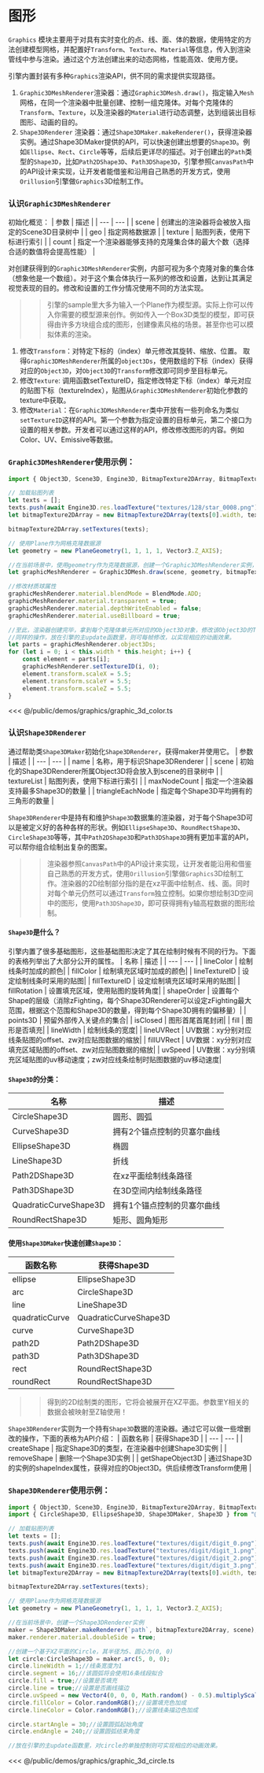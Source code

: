 # 图形
`Graphics` 模块主要用于对具有实时变化的点、线、面、体的数据，使用特定的方法创建模型网格，并配置好`Transform`、`Texture`、`Material`等信息，传入到渲染管线中参与渲染。通过这个方法创建出来的动态网格，性能高效、使用方便。

引擎内置封装有多种`Graphics`渲染API，供不同的需求提供实现路径。
1. `Graphic3DMeshRenderer`渲染器：通过`Graphic3DMesh.draw()`，指定输入`Mesh`网格，在同一个渲染器中批量创建、控制一组克隆体。对每个克隆体的`Transform`、`Texture`，以及渲染器的`Material`进行动态调整，达到组装出目标图形、动画的目的。
2. `Shape3DRenderer` 渲染器：通过`Shape3DMaker.makeRenderer()`，获得渲染器实例。通过Shape3DMaker提供的API，可以快速创建出想要的`Shape3D`。例如`Ellipse`、`Rect`、`Circle`等等，后续后更详尽的描述。对于创建出的`Path`类型的`Shape3D`，比如`Path2DShape3D`、`Path3DShape3D`，引擎参照`CanvasPath`中的API设计来实现，让开发者能借鉴和沿用自己熟悉的开发方式，使用`Orillusion`引擎做`Graphics`3D绘制工作。

### 认识`Graphic3DMeshRenderer`

初始化概览：
| 参数 | 描述 |
| --- | --- |
| scene | 创建出的渲染器将会被放入指定的Scene3D目录树中 |
| geo | 指定网格数据源 |
| texture | 贴图列表，使用下标进行索引 |
| count | 指定一个渲染器能够支持的克隆集合体的最大个数（选择合适的数值将会提高性能） |

对创建获得到的`Graphic3DMeshRenderer`实例，内部可视为多个克隆对象的集合体（想象他是一个数组）。对于这个集合体执行一系列的修改和设置，达到让其满足视觉表现的目的。修改和设置的工作分情况使用不同的方法实现。

>> 引擎的sample里大多为输入一个Plane作为模型源。实际上你可以传入你需要的模型源来创作。例如传入一个Box3D类型的模型，即可获得由许多方块组合成的图形，创建像素风格的场景。甚至你也可以模拟体素的渲染。

1. 修改`Transform`：对特定下标的（index）单元修改其旋转、缩放、位置。
    取得`Graphic3DMeshRenderer`所属的`object3Ds`，使用数组的下标（index）获得对应的`Object3D`，对`Object3D`的`Transform`修改即可同步至目标单元。
2. 修改`Texture`: 调用函数setTextureID，指定修改特定下标（index）单元对应的贴图下标（textureIndex），贴图从`Graphic3DMeshRenderer`初始化参数的texture中获取。
3. 修改`Material`：在`Graphic3DMeshRenderer`类中开放有一些列命名为类似`setTextureID`这样的API。第一个参数为指定设置的目标单元，第二个接口为设置的相关参数。开发者可以通过这样的API，修改修改图形的内容。例如Color、UV、Emissive等数据。

### `Graphic3DMeshRenderer`使用示例：
```ts
import { Object3D, Scene3D, Engine3D, BitmapTexture2DArray, BitmapTexture2D, PlaneGeometry, Vector3, Graphic3DMesh, Matrix4, Time, BlendMode, Color, ColorUtil, Graphic3DMeshRenderer } from "@orillusion/core";

// 加载贴图列表
let texts = [];
texts.push(await Engine3D.res.loadTexture("textures/128/star_0008.png") as BitmapTexture2D);
let bitmapTexture2DArray = new BitmapTexture2DArray(texts[0].width, texts[0].height, texts.length);

bitmapTexture2DArray.setTextures(texts);

// 使用Plane作为网格克隆数据源
let geometry = new PlaneGeometry(1, 1, 1, 1, Vector3.Z_AXIS);

//在当前场景中，使用geometry作为克隆数据源，创建一个Graphic3DMeshRenderer实例，该实例支持最多100个克隆对象。
let graphicMeshRenderer = Graphic3DMesh.draw(scene, geometry, bitmapTexture2DArray, 10, 10);

//修改材质球属性
graphicMeshRenderer.material.blendMode = BlendMode.ADD;
graphicMeshRenderer.material.transparent = true;
graphicMeshRenderer.material.depthWriteEnabled = false;
graphicMeshRenderer.material.useBillboard = true;

//至此，渲染器创建完毕，拿到每个克隆体单元所对应的Object3D对象，修改该Object3D的Transform属性，即可同步修改目标克隆体Transform。
//同样的操作，放在引擎的主update函数里，则可每帧修改，以实现相应的动画效果。
let parts = graphicMeshRenderer.object3Ds;
for (let i = 0; i < this.width * this.height; i++) {
    const element = parts[i];
    graphicMeshRenderer.setTextureID(i, 0);
    element.transform.scaleX = 5.5;
    element.transform.scaleY = 5.5;
    element.transform.scaleZ = 5.5;
}

```

<Demo src="/demos/graphics/graphic_3d_color.ts"></Demo>

<<< @/public/demos/graphics/graphic_3d_color.ts


### 认识`Shape3DRenderer`

通过帮助类`Shape3DMaker`初始化`Shape3DRenderer`，获得maker并使用它。
| 参数 | 描述 |
| --- | --- |
| name | 名称，用于标识Shape3DRenderer |
| scene | 初始化的Shape3DRenderer所属Object3D将会放入到scene的目录树中 |
| textureList | 贴图列表，使用下标进行索引 |
| maxNodeCount | 指定一个渲染器支持最多Shape3D的数量 |
| triangleEachNode | 指定每个Shape3D平均拥有的三角形的数量 |

`Shape3DRenderer`中是持有和维护`Shape3D`数据集的渲染器，对于每个Shape3D可以是被定义好的各种各样的形状。例如`EllipseShape3D`、`RoundRectShape3D`、`CircleShape3D`等等，其中`Path2DShape3D`和`Path3DShape3D`拥有更加丰富的API，可以帮你组合绘制出复杂的图案。

 >>渲染器参照`CanvasPath`中的API设计来实现，让开发者能沿用和借鉴自己熟悉的开发方式，使用`Orillusion`引擎做`Graphics`3D绘制工作。渲染器的2D绘制部分指的是在xz平面中绘制点、线、面。同时对每个单元仍然可以通过`Transform`独立控制。如果你想绘制3D空间中的图形，使用`Path3DShape3D`，即可获得拥有y轴高程数据的图形绘制。

#### `Shape3D`是什么？
引擎内置了很多基础图形，这些基础图形决定了其在绘制时候有不同的行为。下面的表格列举出了大部分公开的属性。
| 名称 | 描述 |
| --- | --- |
| lineColor | 绘制线条时加成的颜色|
| fillColor | 绘制填充区域时加成的颜色|
| lineTextureID | 设定绘制线条时采用的贴图|
| fillTextureID | 设定绘制填充区域时采用的贴图|
| fillRotation | 设置填充区域，使用贴图的旋转角度|
| shapeOrder | 设置每个Shape的层级（消除zFighting，每个Shape3DRenderer可以设定zFighting最大范围，根据这个范围和Shape3D的数量，得到每个Shape3D拥有的偏移量）|
| points3D | 预留外部传入关键点的集合|
| isClosed | 图形首尾首尾封闭|
| fill | 图形是否填充|
| lineWidth | 绘制线条的宽度|
| lineUVRect | UV数据：xy分别对应线条贴图的offset、zw对应贴图数据的缩放|
| fillUVRect | UV数据：xy分别对应填充区域贴图的offset、zw对应贴图数据的缩放|
| uvSpeed | UV数据：xy分别填充区域贴图的uv移动速度；zw对应线条绘制时贴图数据的uv移动速度|

#### `Shape3D`的分类： 

| 名称 | 描述 |
| --- | --- |
| CircleShape3D | 圆形、圆弧 |
| CurveShape3D | 拥有2个锚点控制的贝塞尔曲线 |
| EllipseShape3D | 椭圆 |
| LineShape3D | 折线 |
| Path2DShape3D | 在xz平面绘制线条路径 |
| Path3DShape3D | 在3D空间内绘制线条路径 |
| QuadraticCurveShape3D | 拥有1个锚点控制的贝塞尔曲线 |
| RoundRectShape3D | 矩形、圆角矩形 |


#### 使用`Shape3DMaker`快速创建`Shape3D`：
| 函数名称 | 获得Shape3D |
| --- | --- |
| ellipse | EllipseShape3D |
| arc | CircleShape3D |
| line | LineShape3D |
| quadraticCurve | QuadraticCurveShape3D |
| curve | CurveShape3D |
| path2D | Path2DShape3D |
| path3D | Path3DShape3D |
| rect | RoundRectShape3D |
| roundRect | RoundRectShape3D |

 >>得到的2D绘制类的图形，它将会被展开在XZ平面。参数里Y相关的数据会被映射至Z轴使用！

 `Shape3DRenderer`实则为一个持有`Shape3D`数据的渲染器。通过它可以做一些增删改的操作，下面的表格为API介绍：
| 函数名称 | 获得Shape3D |
| --- | --- |
| createShape | 指定Shape3D的类型，在渲染器中创建Shape3D实例 |
| removeShape | 删除一个Shape3D实例 |
| getShapeObject3D | 通过Shape3D的实例的shapeIndex属性，获得对应的Object3D。供后续修改Transform使用 |

### `Shape3DRenderer`使用示例：

```ts
import { Object3D, Scene3D, Engine3D, BitmapTexture2DArray, BitmapTexture2D, PlaneGeometry, Vector3, Matrix4, Time, BlendMode, Color,ColorUtil } from "@orillusion/core";
import { CircleShape3D, EllipseShape3D, Shape3DMaker, Shape3D } from "@orillusion/graphic";

// 加载贴图列表
let texts = [];
texts.push(await Engine3D.res.loadTexture("textures/digit/digit_0.png") as BitmapTexture2D);
texts.push(await Engine3D.res.loadTexture("textures/digit/digit_1.png") as BitmapTexture2D);
texts.push(await Engine3D.res.loadTexture("textures/digit/digit_2.png") as BitmapTexture2D);
texts.push(await Engine3D.res.loadTexture("textures/digit/digit_3.png") as BitmapTexture2D);
let bitmapTexture2DArray = new BitmapTexture2DArray(texts[0].width, texts[0].height, texts.length);

bitmapTexture2DArray.setTextures(texts);

// 使用Plane作为网格克隆数据源
let geometry = new PlaneGeometry(1, 1, 1, 1, Vector3.Z_AXIS);

//在当前场景中，创建一个Shape3DRenderer实例
maker = Shape3DMaker.makeRenderer(`path`, bitmapTexture2DArray, scene);
maker.renderer.material.doubleSide = true;

//创建一个基于XZ平面的Circle，其半径为5、圆心为(0, 0)
let circle:CircleShape3D = maker.arc(5, 0, 0);
circle.lineWidth = 1;//线条宽度为1
circle.segment = 16;//该圆弧将会使用16条线段拟合
circle.fill = true;//设置是否填充
circle.line = true;//设置是否画线描边
circle.uvSpeed = new Vector4(0, 0, 0, Math.random() - 0.5).multiplyScalar(0.005);//设置UV滚动速度
circle.fillColor = Color.randomRGB();//设置填充色加成
circle.lineColor = Color.randomRGB();//设置线条描边色加成

circle.startAngle = 30;//设置圆弧起始角度
circle.endAngle = 240;//设置圆弧结束角度

//放在引擎的主update函数里，对circle的单独控制则可实现相应的动画效果。

```

<Demo src="/demos/graphics/graphic_3d_circle.ts"></Demo>

<<< @/public/demos/graphics/graphic_3d_circle.ts
